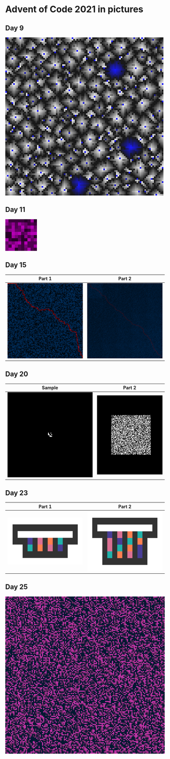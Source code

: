 # Advent of Code 2021 in pictures

## Day 9

![Day 9](pictures/pic09.png)

## Day 11

![Day 11](pictures/anim11.gif)

## Day 15

| Part 1 | Part 2 |
| ---    | ---    |
| ![Day 15.1](pictures/pic15_1.png) | ![Day 15.2](pictures/pic15_2.png) |

## Day 20

| Sample | Part 2 |
| ---    | ---    |
| ![Day 20.0](pictures/anim20_sample.gif) | ![Day 20.2](pictures/anim20.gif) |

## Day 23

| Part 1 | Part 2 |
| ---    | ---    |
| ![Day 23.1](pictures/anim23_1.gif) | ![Day 23.2](pictures/anim23_2.gif) |

## Day 25

![Day 25](pictures/anim25.gif)

